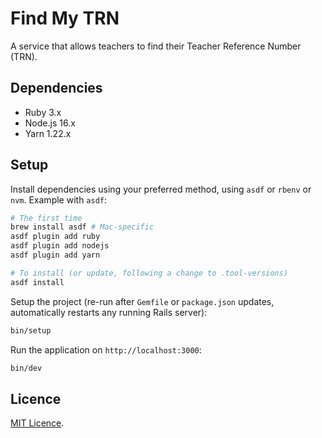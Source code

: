 # Find My TRN

A service that allows teachers to find their Teacher Reference Number (TRN).

## Dependencies

- Ruby 3.x
- Node.js 16.x
- Yarn 1.22.x

## Setup

Install dependencies using your preferred method, using `asdf` or `rbenv` or `nvm`. Example with `asdf`:

```bash
# The first time
brew install asdf # Mac-specific
asdf plugin add ruby
asdf plugin add nodejs
asdf plugin add yarn

# To install (or update, following a change to .tool-versions)
asdf install
```

Setup the project (re-run after `Gemfile` or `package.json` updates, automatically restarts any running Rails server):

```bash
bin/setup
```

Run the application on `http://localhost:3000`:

```bash
bin/dev
```

## Licence

[MIT Licence](LICENCE).

